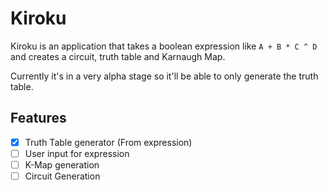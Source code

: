 # Kiroku 

Kiroku is an application that takes a boolean expression like `A + B * C ^ D` and creates a circuit, truth table and Karnaugh Map. 

Currently it's in a very alpha stage so it'll be able to only generate the truth table. 

## Features 

- [x] Truth Table generator (From expression)
- [ ] User input for expression
- [ ] K-Map generation
- [ ] Circuit Generation
